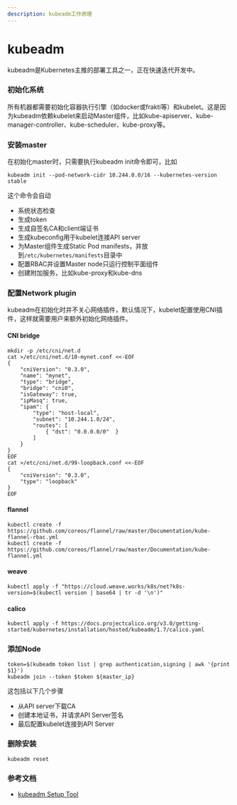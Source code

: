 ```yaml
---
description: kubeadm工作原理
---
```


# kubeadm



kubeadm是Kubernetes主推的部署工具之一，正在快速迭代开发中。

### 初始化系统 <a id="&#x521D;&#x59CB;&#x5316;&#x7CFB;&#x7EDF;"></a>

所有机器都需要初始化容器执行引擎（如docker或frakti等）和kubelet。这是因为kubeadm依赖kubelet来启动Master组件，比如kube-apiserver、kube-manager-controller、kube-scheduler、kube-proxy等。

### 安装master <a id="&#x5B89;&#x88C5;master"></a>

在初始化master时，只需要执行kubeadm init命令即可，比如

```text
kubeadm init --pod-network-cidr 10.244.0.0/16 --kubernetes-version stable
```

这个命令会自动

* 系统状态检查
* 生成token
* 生成自签名CA和client端证书
* 生成kubeconfig用于kubelet连接API server
* 为Master组件生成Static Pod manifests，并放到`/etc/kubernetes/manifests`目录中
* 配置RBAC并设置Master node只运行控制平面组件
* 创建附加服务，比如kube-proxy和kube-dns

### 配置Network plugin <a id="&#x914D;&#x7F6E;network-plugin"></a>

kubeadm在初始化时并不关心网络插件，默认情况下，kubelet配置使用CNI插件，这样就需要用户来额外初始化网络插件。

#### CNI bridge <a id="cni-bridge"></a>

```text
mkdir -p /etc/cni/net.d
cat >/etc/cni/net.d/10-mynet.conf <<-EOF
{
    "cniVersion": "0.3.0",
    "name": "mynet",
    "type": "bridge",
    "bridge": "cni0",
    "isGateway": true,
    "ipMasq": true,
    "ipam": {
        "type": "host-local",
        "subnet": "10.244.1.0/24",
        "routes": [
            { "dst": "0.0.0.0/0"  }
        ]
    }
}
EOF
cat >/etc/cni/net.d/99-loopback.conf <<-EOF
{
    "cniVersion": "0.3.0",
    "type": "loopback"
}
EOF
```

#### flannel <a id="flannel"></a>

```text
kubectl create -f https://github.com/coreos/flannel/raw/master/Documentation/kube-flannel-rbac.yml
kubectl create -f https://github.com/coreos/flannel/raw/master/Documentation/kube-flannel.yml
```

#### weave <a id="weave"></a>

```text
kubectl apply -f "https://cloud.weave.works/k8s/net?k8s-version=$(kubectl version | base64 | tr -d '\n')"
```

#### calico <a id="calico"></a>

```text
kubectl apply -f https://docs.projectcalico.org/v3.0/getting-started/kubernetes/installation/hosted/kubeadm/1.7/calico.yaml
```

### 添加Node <a id="&#x6DFB;&#x52A0;node"></a>

```text
token=$(kubeadm token list | grep authentication,signing | awk '{print $1}')
kubeadm join --token $token ${master_ip}
```

这包括以下几个步骤

* 从API server下载CA
* 创建本地证书，并请求API Server签名
* 最后配置kubelet连接到API Server

### 删除安装 <a id="&#x5220;&#x9664;&#x5B89;&#x88C5;"></a>

```text
kubeadm reset
```

### 参考文档 <a id="&#x53C2;&#x8003;&#x6587;&#x6863;"></a>

* [kubeadm Setup Tool](https://kubernetes.io/docs/admin/kubeadm/)

